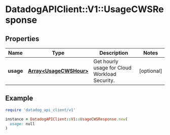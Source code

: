 # DatadogAPIClient::V1::UsageCWSResponse

## Properties

| Name | Type | Description | Notes |
| ---- | ---- | ----------- | ----- |
| **usage** | [**Array&lt;UsageCWSHour&gt;**](UsageCWSHour.md) | Get hourly usage for Cloud Workload Security. | [optional] |

## Example

```ruby
require 'datadog_api_client/v1'

instance = DatadogAPIClient::V1::UsageCWSResponse.new(
  usage: null
)
```

